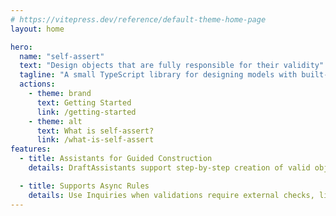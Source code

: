 ```yaml
---
# https://vitepress.dev/reference/default-theme-home-page
layout: home

hero:
  name: "self-assert"
  text: "Design objects that are fully responsible for their validity"
  tagline: "A small TypeScript library for designing models with built-in validity."
  actions:
    - theme: brand
      text: Getting Started
      link: /getting-started
    - theme: alt
      text: What is self-assert?
      link: /what-is-self-assert
features:
  - title: Assistants for Guided Construction
    details: DraftAssistants support step-by-step creation of valid objects — ideal for UIs, APIs, or data entry.

  - title: Supports Async Rules
    details: Use Inquiries when validations require external checks, like database uniqueness or remote lookups.
---
```


